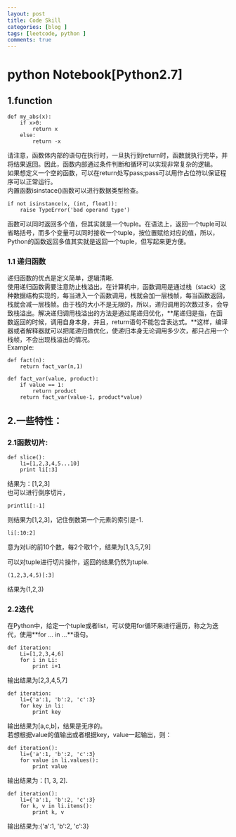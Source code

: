 ```yaml
---
layout: post
title: Code Skill
categories: [blog ]
tags: [leetcode, python ]
comments: true
---
```

# python Notebook[Python2.7]
## 1.function
    def my_abs(x):
        if x>0:
            return x
        else:
            return -x
            
请注意，函数体内部的语句在执行时，一旦执行到return时，函数就执行完毕，并将结果返回。因此，函数内部通过条件判断和循环可以实现非常复杂的逻辑。<br/>
如果想定义一个空的函数，可以在return处写pass;pass可以用作占位符以保证程序可以正常运行。<br/>
内置函数isinstace()函数可以进行数据类型检查。     
          
    if not isinstance(x, (int, float)):
        raise TypeError('bad operand type')
函数可以同时返回多个值，但其实就是一个tuple。在语法上，返回一个tuple可以省略括号，而多个变量可以同时接收一个tuple，按位置赋给对应的值，所以，Python的函数返回多值其实就是返回一个tuple，但写起来更方便。<br/>
### 1.1 递归函数
递归函数的优点是定义简单，逻辑清晰.<br/>
使用递归函数需要注意防止栈溢出。在计算机中，函数调用是通过栈（stack）这种数据结构实现的，每当进入一个函数调用，栈就会加一层栈帧，每当函数返回，栈就会减一层栈帧。由于栈的大小不是无限的，所以，递归调用的次数过多，会导致栈溢出。解决递归调用栈溢出的方法是通过尾递归优化，**尾递归是指，在函数返回的时候，调用自身本身，并且，return语句不能包含表达式。**这样，编译器或者解释器就可以把尾递归做优化，使递归本身无论调用多少次，都只占用一个栈帧，不会出现栈溢出的情况。<br/>
Example:
    
    def fact(n):
        return fact_var(n,1)
        
    def fact_var(value, product):
        if value == 1:
            return product 
        return fact_var(value-1, product*value)
        
## 2.一些特性：
### 2.1函数切片:<br/>

    def slice():
        li=[1,2,3,4,5...10]
        print li[:3]
        
结果为：[1,2,3]<br/>
也可以进行倒序切片，
    
    printli[:-1]
则结果为[1,2,3]，记住倒数第一个元素的索引是-1.<br/>

    li[:10:2]
意为对Li的前10个数，每2个取1个，结果为[1,3,5,7,9]
    
可以对tuple进行切片操作，返回的结果仍然为tuple.

    (1,2,3,4,5)[:3]
 结果为(1,2,3)<br/>
 
### 2.2迭代
在Python中，给定一个tuple或者list，可以使用for循环来进行遍历，称之为迭代，使用**for ... in ...**语句。<br/>

    def iteration:
        Li=[1,2,3,4,6]
        for i in Li:
            print i+1
            
输出结果为[2,3,4,5,7]<br/>

    def iteration:
        li={'a':1, 'b':2, 'c':3}
        for key in li:
            print key
输出结果为[a,c,b]，结果是无序的。<br/>
若想根据value的值输出或者根据key，value一起输出，则：<br/>

    def iteration():
        li={'a':1, 'b':2, 'c':3}
        for value in li.values():
            print value
输出结果为：[1, 3, 2].

    def iteration():
        li={'a':1, 'b':2, 'c':3}
        for k, v in li.items():
            print k, v
输出结果为:{'a':1, 'b':2, 'c':3}

    
 
 
    




       



